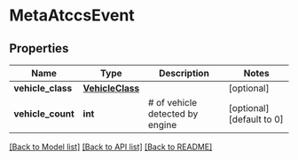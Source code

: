 # MetaAtccsEvent

## Properties
Name | Type | Description | Notes
------------ | ------------- | ------------- | -------------
**vehicle_class** | [**VehicleClass**](VehicleClass.md) |  | [optional] 
**vehicle_count** | **int** | # of vehicle detected by engine | [optional] [default to 0]

[[Back to Model list]](../README.md#documentation-for-models) [[Back to API list]](../README.md#documentation-for-api-endpoints) [[Back to README]](../README.md)



